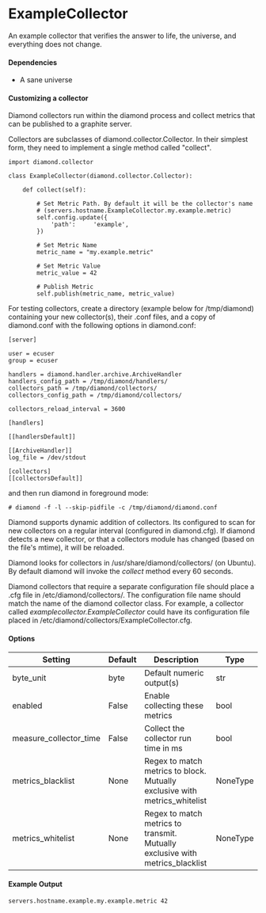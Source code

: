 <!--This file was generated from the python source
Please edit the source to make changes
-->
ExampleCollector
=====

An example collector that verifies the answer to life, the universe, and
everything does not change.

#### Dependencies

 * A sane universe

#### Customizing a collector

Diamond collectors run within the diamond process and collect metrics that can
be published to a graphite server.

Collectors are subclasses of diamond.collector.Collector. In their simplest
form, they need to implement a single method called "collect".

    import diamond.collector

    class ExampleCollector(diamond.collector.Collector):

        def collect(self):

            # Set Metric Path. By default it will be the collector's name
            # (servers.hostname.ExampleCollector.my.example.metric)
            self.config.update({
                'path':     'example',
            })

            # Set Metric Name
            metric_name = "my.example.metric"

            # Set Metric Value
            metric_value = 42

            # Publish Metric
            self.publish(metric_name, metric_value)

For testing collectors, create a directory (example below for /tmp/diamond)
containing your new collector(s), their .conf files, and a copy of diamond.conf
with the following options in diamond.conf:

    [server]

    user = ecuser
    group = ecuser

    handlers = diamond.handler.archive.ArchiveHandler
    handlers_config_path = /tmp/diamond/handlers/
    collectors_path = /tmp/diamond/collectors/
    collectors_config_path = /tmp/diamond/collectors/

    collectors_reload_interval = 3600

    [handlers]

    [[handlersDefault]]

    [[ArchiveHandler]]
    log_file = /dev/stdout

    [collectors]
    [[collectorsDefault]]

and then run diamond in foreground mode:

    # diamond -f -l --skip-pidfile -c /tmp/diamond/diamond.conf

Diamond supports dynamic addition of collectors. Its configured to scan for new
collectors on a regular interval (configured in diamond.cfg).
If diamond detects a new collector, or that a collectors module has changed
(based on the file's mtime), it will be reloaded.

Diamond looks for collectors in /usr/share/diamond/collectors/ (on Ubuntu). By
default diamond will invoke the *collect* method every 60 seconds.

Diamond collectors that require a separate configuration file should place a
.cfg file in /etc/diamond/collectors/.
The configuration file name should match the name of the diamond collector
class.  For example, a collector called
*examplecollector.ExampleCollector* could have its configuration file placed in
/etc/diamond/collectors/ExampleCollector.cfg.


#### Options

Setting | Default | Description | Type
--------|---------|-------------|-----
byte_unit | byte | Default numeric output(s) | str
enabled | False | Enable collecting these metrics | bool
measure_collector_time | False | Collect the collector run time in ms | bool
metrics_blacklist | None | Regex to match metrics to block. Mutually exclusive with metrics_whitelist | NoneType
metrics_whitelist | None | Regex to match metrics to transmit. Mutually exclusive with metrics_blacklist | NoneType

#### Example Output

```
servers.hostname.example.my.example.metric 42
```

